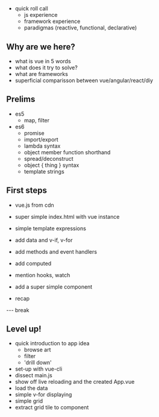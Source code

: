 #

* quick roll call
  * js experience
  * framework experience
  * paradigmas (reactive, functional, declarative)

## Why are we here?

* what is vue in 5 words
* what does it try to solve?
* what are frameworks
* superficial comparisson between vue/angular/react/diy

## Prelims

* es5
  * map, filter
* es6
  * promise
  * import/export
  * lambda syntax
  * object member function shorthand
  * spread/deconstruct
  * object { thing } syntax
  * template strings

## First steps

* vue.js from cdn
* super simple index.html with vue instance
* simple template expressions
* add data and v-if, v-for
* add methods and event handlers
* add computed
* mention hooks, watch
* add a super simple component

* recap

--- break

## Level up!

* quick introduction to app idea
  * browse art
  * filter
  * 'drill down'
* set-up with vue-cli
* dissect main.js
* show off live reloading and the created App.vue
* load the data
* simple v-for displaying
* simple grid
* extract grid tile to component
